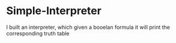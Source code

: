 # Simple-Interpreter
I built an interpreter, which given a booelan formula it will print the corresponding truth table
